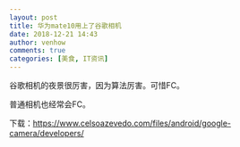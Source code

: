 ```yaml
---
layout: post
title: 华为mate10用上了谷歌相机
date: 2018-12-21 14:43
author: venhow
comments: true
categories: [美食, IT资讯]
---
```

谷歌相机的夜景很厉害，因为算法厉害。可惜FC。

普通相机也经常会FC。

下载：<a href="https://www.celsoazevedo.com/files/android/google-camera/developers/">https://www.celsoazevedo.com/files/android/google-camera/developers/</a>
